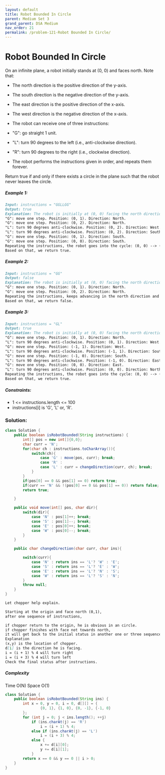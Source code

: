 ```yaml
---
layout: default
title: Robot Bounded In Circle
parent: Medium Set 3
grand_parent: DSA Medium
nav_order: 21
permalink: /problem-121-Robot Bounded In Circle/
---
```

# Robot Bounded In Circle
On an infinite plane, a robot initially stands at (0, 0) and faces north. Note that:

* The north direction is the positive direction of the y-axis.
* The south direction is the negative direction of the y-axis.
* The east direction is the positive direction of the x-axis.
* The west direction is the negative direction of the x-axis.
* The robot can receive one of three instructions:

* "G": go straight 1 unit.
* "L": turn 90 degrees to the left (i.e., anti-clockwise direction).
* "R": turn 90 degrees to the right (i.e., clockwise direction).
* The robot performs the instructions given in order, and repeats them forever.

Return true if and only if there exists a circle in the plane such that the robot never leaves the circle.

##### Example 1:
```markdown
Input: instructions = "GGLLGG"
Output: true
Explanation: The robot is initially at (0, 0) facing the north direction.
"G": move one step. Position: (0, 1). Direction: North.
"G": move one step. Position: (0, 2). Direction: North.
"L": turn 90 degrees anti-clockwise. Position: (0, 2). Direction: West.
"L": turn 90 degrees anti-clockwise. Position: (0, 2). Direction: South.
"G": move one step. Position: (0, 1). Direction: South.
"G": move one step. Position: (0, 0). Direction: South.
Repeating the instructions, the robot goes into the cycle: (0, 0) --> (0, 1) --> (0, 2) --> (0, 1) --> (0, 0).
Based on that, we return true.
```
##### Example 2:
```markdown
Input: instructions = "GG"
Output: false
Explanation: The robot is initially at (0, 0) facing the north direction.
"G": move one step. Position: (0, 1). Direction: North.
"G": move one step. Position: (0, 2). Direction: North.
Repeating the instructions, keeps advancing in the north direction and does not go into cycles.
Based on that, we return false.
```
##### Example 3:
```markdown
Input: instructions = "GL"
Output: true
Explanation: The robot is initially at (0, 0) facing the north direction.
"G": move one step. Position: (0, 1). Direction: North.
"L": turn 90 degrees anti-clockwise. Position: (0, 1). Direction: West.
"G": move one step. Position: (-1, 1). Direction: West.
"L": turn 90 degrees anti-clockwise. Position: (-1, 1). Direction: South.
"G": move one step. Position: (-1, 0). Direction: South.
"L": turn 90 degrees anti-clockwise. Position: (-1, 0). Direction: East.
"G": move one step. Position: (0, 0). Direction: East.
"L": turn 90 degrees anti-clockwise. Position: (0, 0). Direction: North.
Repeating the instructions, the robot goes into the cycle: (0, 0) --> (0, 1) --> (-1, 1) --> (-1, 0) --> (0, 0).
Based on that, we return true.
```
##### Constraints:
* 1 <= instructions.length <= 100
* instructions[i] is 'G', 'L' or, 'R'.

### Solution:
```java
class Solution {
    public boolean isRobotBounded(String instructions) {
        int[] pos = new int[]{0,0};
        char curr = 'N';
        for(char ch : instructions.toCharArray()){
            switch(ch){
                case 'G' : move(pos, curr); break;
                case 'R' :
                case 'L' : curr = changeDirection(curr, ch); break;
            }
        }
        if(pos[0] == 0 && pos[1] == 0) return true;
        if(curr == 'N' && !(pos[0] == 0 && pos[1] == 0)) return false;
        return true;

    }

    public void move(int[] pos, char dir){
        switch(dir){
            case 'N' : pos[1]++; break;
            case 'S' : pos[1]--; break;
            case 'E' : pos[0]++; break;
            case 'W' : pos[0]--; break;
        }
    }

    public char changeDirection(char curr, char ins){

        switch(curr){
            case 'N' : return ins == 'L'? 'W' : 'E';
            case 'S' : return ins == 'L'? 'E' : 'W';
            case 'E' : return ins == 'L'? 'N' : 'S';
            case 'W' : return ins == 'L'? 'S' : 'N';
        }
        throw null;
    }
}
```
```markdown
Let chopper help explain.

Starting at the origin and face north (0,1),
after one sequence of instructions,

if chopper return to the origin, he is obvious in an circle.
if chopper finishes with face not towards north,
it will get back to the initial status in another one or three sequences.
Explanation
(x,y) is the location of chopper.
d[i] is the direction he is facing.
i = (i + 1) % 4 will turn right
i = (i + 3) % 4 will turn left
Check the final status after instructions.
```

##### Complexity
Time O(N)
Space O(1)

```java
class Solution {
    public boolean isRobotBounded(String ins) {
        int x = 0, y = 0, i = 0, d[][] = {
                {0, 1}, {1, 0}, {0, -1}, {-1, 0}
        };
        for (int j = 0; j < ins.length(); ++j)
            if (ins.charAt(j) == 'R')
                i = (i + 1) % 4;
            else if (ins.charAt(j) == 'L')
                i = (i + 3) % 4;
            else {
                x += d[i][0];
                y += d[i][1];
            }
        return x == 0 && y == 0 || i > 0;
    }
}
```